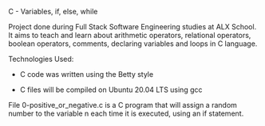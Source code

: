 <!-- This will be the Heading -->
C - Variables, if, else, while

<!-- This is a paragragh -->
Project done during Full Stack Software Engineering studies at ALX School. It aims to teach and learn about arithmetic operators, relational operators, boolean operators, comments, declaring variables and loops in C language.

<!-- This is a Heading -->
Technologies Used:
- C code was written using the Betty style

- C files will be compiled on Ubuntu 20.04 LTS using gcc
<!-- Make a table to group files in it with there descriptions-->

File 0-positive_or_negative.c is a C program that will assign a random number to the variable n each time it is executed, using an if statement.
